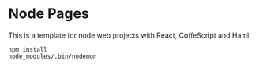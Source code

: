 # Node Pages

This is a template for node web projects with React, CoffeScript and Haml.

    npm install
    node_modules/.bin/nodemon

